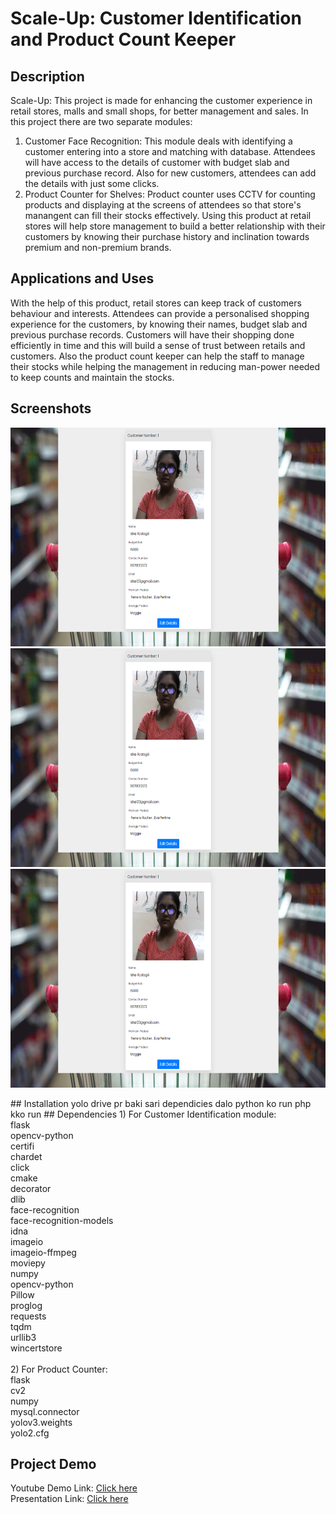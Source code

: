 # Scale-Up: Customer Identification and Product Count Keeper

## Description
Scale-Up:
This project is made for enhancing the customer experience in retail stores, malls and small shops, for better management and sales. 
In this project there are two separate modules:
1) Customer Face Recognition: This module deals with identifying a customer entering into a store and matching with database. Attendees will have access to the details of customer with budget slab and previous purchase record. Also for new customers, attendees can add the details with just some clicks.
2) Product Counter for Shelves: Product counter uses CCTV for counting products and displaying at the screens of attendees so that store's manangent can fill their stocks effectively.
Using this product at retail stores will help store management to build a better relationship with their customers by knowing their purchase history and inclination towards premium and non-premium brands.

## Applications and Uses
<p>With the help of this product, retail stores can keep track of customers behaviour and interests. Attendees can provide a personalised shopping experience for the customers, by knowing their names, budget slab and previous purchase records. Customers will have their shopping done efficiently in time and this will build a sense of trust between retails and customers. Also the product count keeper can help the staff to manage their stocks while helping the management in reducing man-power needed to keep counts and maintain the stocks. 
</p>

## Screenshots
<p align="center">
  <img src="https://github.com/utkrishta24/test-card/blob/main/image.png" height="350px" width="700px"/>
  <img src="https://github.com/utkrishta24/test-card/blob/main/image.png" height="350px" width="700px"/>
  <img src="https://github.com/utkrishta24/test-card/blob/main/image.png" height="350px" width="700px"/>
</p>
## Installation
yolo drive pr
baki sari dependicies dalo
python ko run php kko run
## Dependencies
1) For Customer Identification module:<br>flask<br>opencv-python<br>certifi<br>chardet<br>click<br>cmake<br>decorator<br>dlib<br>face-recognition<br>face-recognition-models<br>idna<br>imageio<br>imageio-ffmpeg<br>moviepy<br>numpy<br>opencv-python<br>Pillow<br>proglog<br>requests<br>tqdm<br>urllib3<br>wincertstore<br><br>
2) For Product Counter:<br>flask<br>cv2<br>numpy<br>mysql.connector<br>yolov3.weights<br>yolo2.cfg<br>

## Project Demo
Youtube Demo Link: [Click here](https://youtu.be/hT56aPa_r18)<br>
Presentation Link: [Click here](https://www.canva.com/design/DAFCF-d_q2c/oW9p7JQ-T7kGziVwUoYcBA/view?utm_content=DAFCF-d_q2c&utm_campaign=designshare&utm_medium=link2&utm_source=sharebutton)
